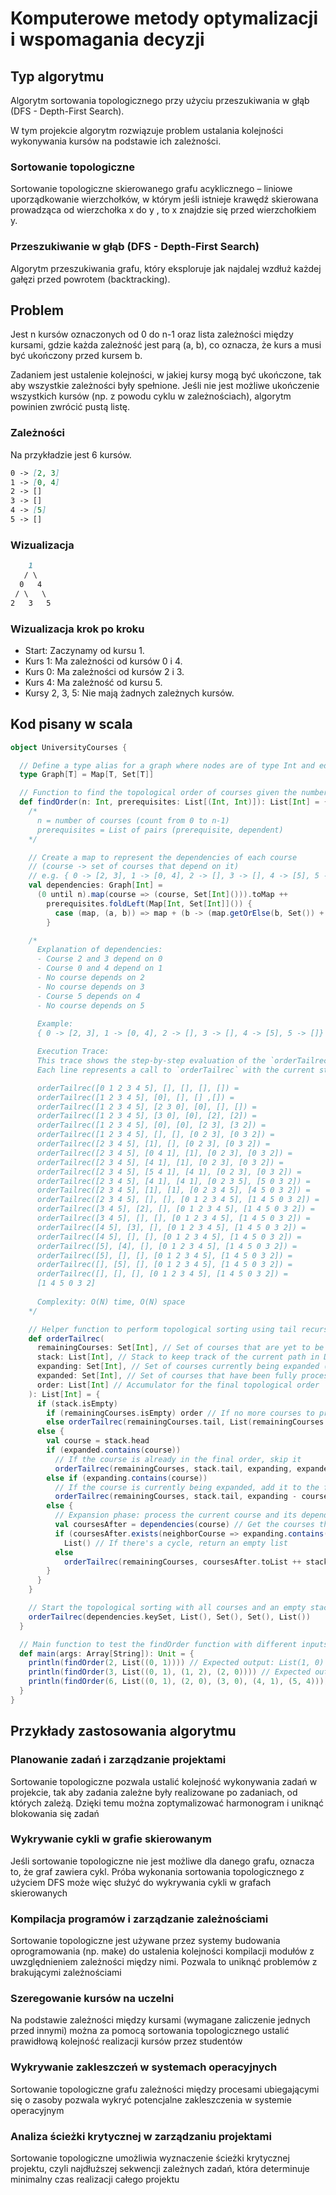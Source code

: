 # Komputerowe metody optymalizacji i wspomagania decyzji

## Typ algorytmu

Algorytm sortowania topologicznego przy użyciu przeszukiwania w głąb (DFS - Depth-First Search).

W tym projekcie algorytm rozwiązuje problem ustalania kolejności wykonywania kursów na podstawie ich zależności.

### Sortowanie topologiczne

Sortowanie topologiczne skierowanego grafu acyklicznego – liniowe uporządkowanie wierzchołków, w którym jeśli istnieje krawędź skierowana prowadząca od wierzchołka x do y , to x znajdzie się przed wierzchołkiem y.

### Przeszukiwanie w głąb (DFS - Depth-First Search)

Algorytm przeszukiwania grafu, który eksploruje jak najdalej wzdłuż każdej gałęzi przed powrotem (backtracking).


## Problem

Jest n kursów oznaczonych od 0 do n-1 oraz lista zależności między kursami, gdzie każda zależność jest parą (a, b), co oznacza, że kurs a musi być ukończony przed kursem b. 

Zadaniem jest ustalenie kolejności, w jakiej kursy mogą być ukończone, tak aby wszystkie zależności były spełnione. Jeśli nie jest możliwe ukończenie wszystkich kursów (np. z powodu cyklu w zależnościach), algorytm powinien zwrócić pustą listę.

### Zależności

Na przykładzie jest 6 kursów.

```md
0 -> [2, 3]
1 -> [0, 4]
2 -> []
3 -> []
4 -> [5]
5 -> []
```

### Wizualizacja

```md
    1
   / \
  0   4
 / \   \
2   3   5
```

### Wizualizacja krok po kroku

- Start: Zaczynamy od kursu 1.
- Kurs 1: Ma zależności od kursów 0 i 4.
- Kurs 0: Ma zależności od kursów 2 i 3.
- Kurs 4: Ma zależność od kursu 5.
- Kursy 2, 3, 5: Nie mają żadnych zależnych kursów.

## Kod pisany w scala

```scala
object UniversityCourses {

  // Define a type alias for a graph where nodes are of type Int and edges are represented as sets of Int
  type Graph[T] = Map[T, Set[T]]

  // Function to find the topological order of courses given the number of courses and their prerequisites
  def findOrder(n: Int, prerequisites: List[(Int, Int)]): List[Int] = {
    /* 
      n = number of courses (count from 0 to n-1)
      prerequisites = List of pairs (prerequisite, dependent)
    */

    // Create a map to represent the dependencies of each course
    // (course -> set of courses that depend on it)
    // e.g. { 0 -> [2, 3], 1 -> [0, 4], 2 -> [], 3 -> [], 4 -> [5], 5 -> []}
    val dependencies: Graph[Int] = 
      (0 until n).map(course => (course, Set[Int]())).toMap ++
        prerequisites.foldLeft(Map[Int, Set[Int]]()) {
          case (map, (a, b)) => map + (b -> (map.getOrElse(b, Set()) + a))
        }

    /* 
      Explanation of dependencies:
      - Course 2 and 3 depend on 0
      - Course 0 and 4 depend on 1
      - No course depends on 2
      - No course depends on 3
      - Course 5 depends on 4
      - No course depends on 5
      
      Example:
      { 0 -> [2, 3], 1 -> [0, 4], 2 -> [], 3 -> [], 4 -> [5], 5 -> []}

      Execution Trace:
      This trace shows the step-by-step evaluation of the `orderTailrec` function.
      Each line represents a call to `orderTailrec` with the current state of its parameters.

      orderTailrec([0 1 2 3 4 5], [], [], [], []) =
      orderTailrec([1 2 3 4 5], [0], [], [] ,[]) =
      orderTailrec([1 2 3 4 5], [2 3 0], [0], [], []) =
      orderTailrec([1 2 3 4 5], [3 0], [0], [2], [2]) =
      orderTailrec([1 2 3 4 5], [0], [0], [2 3], [3 2]) =
      orderTailrec([1 2 3 4 5], [], [], [0 2 3], [0 3 2]) =
      orderTailrec([2 3 4 5], [1], [], [0 2 3], [0 3 2]) =
      orderTailrec([2 3 4 5], [0 4 1], [1], [0 2 3], [0 3 2]) =
      orderTailrec([2 3 4 5], [4 1], [1], [0 2 3], [0 3 2]) =
      orderTailrec([2 3 4 5], [5 4 1], [4 1], [0 2 3], [0 3 2]) =
      orderTailrec([2 3 4 5], [4 1], [4 1], [0 2 3 5], [5 0 3 2]) =
      orderTailrec([2 3 4 5], [1], [1], [0 2 3 4 5], [4 5 0 3 2]) =
      orderTailrec([2 3 4 5], [], [], [0 1 2 3 4 5], [1 4 5 0 3 2]) =
      orderTailrec([3 4 5], [2], [], [0 1 2 3 4 5], [1 4 5 0 3 2]) =
      orderTailrec([3 4 5], [], [], [0 1 2 3 4 5], [1 4 5 0 3 2]) =
      orderTailrec([4 5], [3], [], [0 1 2 3 4 5], [1 4 5 0 3 2]) =
      orderTailrec([4 5], [], [], [0 1 2 3 4 5], [1 4 5 0 3 2]) =
      orderTailrec([5], [4], [], [0 1 2 3 4 5], [1 4 5 0 3 2]) =
      orderTailrec([5], [], [], [0 1 2 3 4 5], [1 4 5 0 3 2]) =
      orderTailrec([], [5], [], [0 1 2 3 4 5], [1 4 5 0 3 2]) =
      orderTailrec([], [], [], [0 1 2 3 4 5], [1 4 5 0 3 2]) =
      [1 4 5 0 3 2]
      
      Complexity: O(N) time, O(N) space
    */

    // Helper function to perform topological sorting using tail recursion
    def orderTailrec(
      remainingCourses: Set[Int], // Set of courses that are yet to be processed
      stack: List[Int], // Stack to keep track of the current path in Deepth-First Search (DFS)
      expanding: Set[Int], // Set of courses currently being expanded (visited in DFS)
      expanded: Set[Int], // Set of courses that have been fully processed
      order: List[Int] // Accumulator for the final topological order
    ): List[Int] = {
      if (stack.isEmpty)
        if (remainingCourses.isEmpty) order // If no more courses to process, return the order
        else orderTailrec(remainingCourses.tail, List(remainingCourses.head), Set(), expanded, order)
      else {
        val course = stack.head
        if (expanded.contains(course))
          // If the course is already in the final order, skip it
          orderTailrec(remainingCourses, stack.tail, expanding, expanded, order)
        else if (expanding.contains(course))
          // If the course is currently being expanded, add it to the final order
          orderTailrec(remainingCourses, stack.tail, expanding - course, expanded + course, course :: order)
        else {
          // Expansion phase: process the current course and its dependencies
          val coursesAfter = dependencies(course) // Get the courses that depend on the current course
          if (coursesAfter.exists(neighborCourse => expanding.contains(neighborCourse)))
            List() // If there's a cycle, return an empty list
          else
            orderTailrec(remainingCourses, coursesAfter.toList ++ stack, expanding + course, expanded, order)
        }
      }
    }

    // Start the topological sorting with all courses and an empty stack
    orderTailrec(dependencies.keySet, List(), Set(), Set(), List())
  }

  // Main function to test the findOrder function with different inputs
  def main(args: Array[String]): Unit = {
    println(findOrder(2, List((0, 1)))) // Expected output: List(1, 0)
    println(findOrder(3, List((0, 1), (1, 2), (2, 0)))) // Expected output: List() (cycle detected)
    println(findOrder(6, List((0, 1), (2, 0), (3, 0), (4, 1), (5, 4)))) // Expected output: List(1, 4, 5, 0, 3, 2)
  }
}
```
## Przykłady zastosowania algorytmu

### Planowanie zadań i zarządzanie projektami
Sortowanie topologiczne pozwala ustalić kolejność wykonywania zadań w projekcie, tak aby zadania zależne były realizowane po zadaniach, od których zależą. Dzięki temu można zoptymalizować harmonogram i uniknąć blokowania się zadań

### Wykrywanie cykli w grafie skierowanym
Jeśli sortowanie topologiczne nie jest możliwe dla danego grafu, oznacza to, że graf zawiera cykl. Próba wykonania sortowania topologicznego z użyciem DFS może więc służyć do wykrywania cykli w grafach skierowanych

### Kompilacja programów i zarządzanie zależnościami
Sortowanie topologiczne jest używane przez systemy budowania oprogramowania (np. make) do ustalenia kolejności kompilacji modułów z uwzględnieniem zależności między nimi. Pozwala to uniknąć problemów z brakującymi zależnościami

### Szeregowanie kursów na uczelni
Na podstawie zależności między kursami (wymagane zaliczenie jednych przed innymi) można za pomocą sortowania topologicznego ustalić prawidłową kolejność realizacji kursów przez studentów

### Wykrywanie zakleszczeń w systemach operacyjnych
Sortowanie topologiczne grafu zależności między procesami ubiegającymi się o zasoby pozwala wykryć potencjalne zakleszczenia w systemie operacyjnym

### Analiza ścieżki krytycznej w zarządzaniu projektami
Sortowanie topologiczne umożliwia wyznaczenie ścieżki krytycznej projektu, czyli najdłuższej sekwencji zależnych zadań, która determinuje minimalny czas realizacji całego projektu
